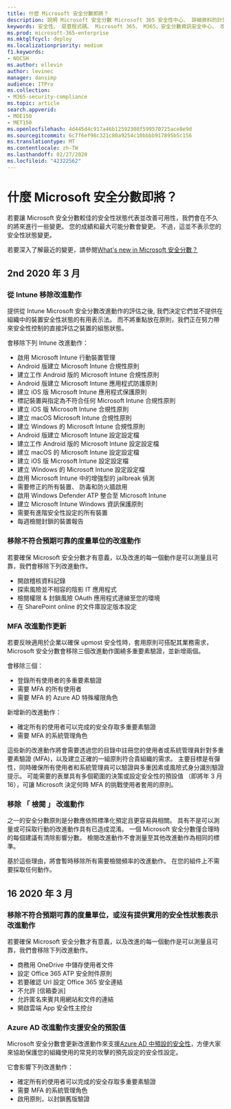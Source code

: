 ```yaml
---
title: 什麼 Microsoft 安全分數即將？
description: 說明 Microsoft 安全分數 Microsoft 365 安全性中心、 詳細資料的計算方式，以及安全性系統管理員可以預期。
keywords: 安全性、 惡意程式碼、 Microsoft 365、 M365，安全分數資訊安全中心、 改進動作
ms.prod: microsoft-365-enterprise
ms.mktglfcycl: deploy
ms.localizationpriority: medium
f1.keywords:
- NOCSH
ms.author: ellevin
author: levinec
manager: dansimp
audience: ITPro
ms.collection:
- M365-security-compliance
ms.topic: article
search.appverid:
- MOE150
- MET150
ms.openlocfilehash: 4d445d4c917a46b12592308f599570725ace8e9d
ms.sourcegitcommit: 6c7f6ef98c321c80a9254c10bbbb917895b5c156
ms.translationtype: MT
ms.contentlocale: zh-TW
ms.lasthandoff: 02/27/2020
ms.locfileid: "42322562"
---
```

# <a name="whats-coming-in-microsoft-secure-score"></a>什麼 Microsoft 安全分數即將？

若要讓 Microsoft 安全分數較佳的安全性狀態代表並改善可用性，我們會在不久的將來進行一些變更。 您的成績和最大可能分數會變更。 不過，這並不表示您的安全性狀態變更。

若要深入了解最近的變更，請參閱[What's new in Microsoft 安全分數？](microsoft-secure-score.md#whats-new)

## <a name="march-2nd-2020"></a>2nd 2020 年 3 月

### <a name="removing-improvement-actions-from-intune"></a>從 Intune 移除改進動作

提供從 Intune Microsoft 安全分數改進動作的評估之後, 我們決定它們並不提供在組織中的裝置安全性狀態的有用表示法。 而不將重點放在原則，我們正在努力帶來安全性控制的直接評估之裝置的組態狀態。

會移除下列 Intune 改進動作：

- 啟用 Microsoft Intune 行動裝置管理
- Android 版建立 Microsoft Intune 合規性原則
- 建立工作 Android 版的 Microsoft Intune 合規性原則
- Android 版建立 Microsoft Intune 應用程式防護原則
- 建立 iOS 版 Microsoft Intune 應用程式保護原則
- 標記裝置與指定為不符合任何 Microsoft Intune 合規性原則
- 建立 iOS 版 Microsoft Intune 合規性原則
- 建立 macOS Microsoft Intune 合規性原則
- 建立 Windows 的 Microsoft Intune 合規性原則
- Android 版建立 Microsoft Intune 設定設定檔
- 建立工作 Android 版的 Microsoft Intune 設定設定檔
- 建立 macOS 的 Microsoft Intune 設定設定檔
- 建立 iOS 版 Microsoft Intune 設定設定檔
- 建立 Windows 的 Microsoft Intune 設定設定檔
- 啟用 Microsoft Intune 中的增強型的 jailbreak 偵測
- 需要修正的所有裝置、 防毒和防火牆啟用
- 啟用 Windows Defender ATP 整合至 Microsoft Intune
- 建立 Microsoft Intune Windows 資訊保護原則
- 需要有進階安全性設定的所有裝置
- 每週檢閱封鎖的裝置報告

### <a name="removing-improvement-actions-that-dont-meet-expectations-for-reliable-measurement"></a>移除不符合預期可靠的度量單位的改進動作 

若要確保 Microsoft 安全分數才有意義，以及改進的每一個動作是可以測量且可靠，我們會移除下列改進動作。

- 開啟稽核資料記錄
- 探索風險並不相容的陰影 IT 應用程式
- 檢閱權限 & 封鎖風險 OAuth 應用程式連線至您的環境
- 在 SharePoint online 的文件庫設定版本設定

### <a name="mfa-improvement-action-updates"></a>MFA 改進動作更新

若要反映適用於企業以確保 upmost 安全性時，套用原則可搭配其業務需求，Microsoft 安全分數會移除三個改進動作圍繞多重要素驗證，並新增兩個。

會移除三個：

- 登錄所有使用者的多重要素驗證
- 需要 MFA 的所有使用者
- 需要 MFA 的 Azure AD 特殊權限角色

新增新的改進動作：

- 確定所有的使用者可以完成的安全存取多重要素驗證
- 需要 MFA 的系統管理角色

 這些新的改進動作將會需要透過您的目錄中註冊您的使用者或系統管理員針對多重要素驗證 (MFA)，以及建立正確的一組原則符合貴組織的需求。 主要目標是有彈性，同時確保所有使用者和系統管理員可以驗證與多重因素或風險式身分識別驗證提示。 可能需要的表單具有多個範圍的決策或設定安全性的預設值 （即將年 3 月 16），可讓 Microsoft 決定何時 MFA 的挑戰使用者套用的原則。

### <a name="removing-review-improvement-actions"></a>移除 「 檢閱 」 改進動作

之一的安全分數原則是分數應依照標準化預定且更容易與相關。 具有不是可以測量或可採取行動的改進動作具有已造成混淆。 一個 Microsoft 安全分數僅合理時的每個建議有清除影響分數。 檢閱改進動作不會測量至其他改進動作為相同的標準。  

基於這些理由，將會暫時移除所有需要檢閱頻率的改進動作。 在您的組件上不需要採取任何動作。

## <a name="march-16th-2020"></a>16 2020 年 3 月

### <a name="removing-improvement-actions-that-dont-meet-expectations-for-reliable-measurement-or-dont-provide-a-useful-representation-of-security-posture"></a>移除不符合預期可靠的度量單位，或沒有提供實用的安全性狀態表示改進動作

若要確保 Microsoft 安全分數才有意義，以及改進的每一個動作是可以測量且可靠，我們會移除下列改進動作。

- 商務用 OneDrive 中儲存使用者文件
- 設定 Office 365 ATP 安全附件原則
- 若要確認 Url 設定 Office 365 安全連結
- 不允許 [信箱委派]
- 允許匿名來賓共用網站和文件的連結
- 開啟雲端 App 安全性主控台

### <a name="supporting-security-defaults-for-azure-ad-improvement-actions"></a>Azure AD 改進動作支援安全的預設值

Microsoft 安全分數會更新改進動作來支援[Azure AD 中預設的安全性](https://docs.microsoft.com/azure/active-directory/fundamentals/concept-fundamentals-security-defaults)，方便大家來協助保護您的組織使用的常見的攻擊的預先設定的安全性設定。

它會影響下列改進動作：

- 確定所有的使用者可以完成的安全存取多重要素驗證
- 需要 MFA 的系統管理角色
- 啟用原則，以封鎖舊版驗證
